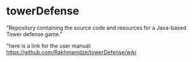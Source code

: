 # towerDefense
"Repository containing the source code and resources for a Java-based Tower defense game."

"here is a link for the user manual:
https://github.com/Rakhmanidze/towerDefense/wiki
